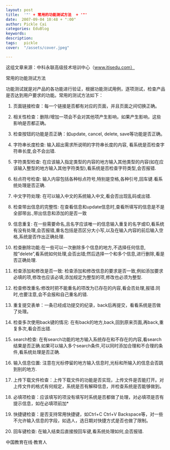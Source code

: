 ```yaml
---
layout: post  
title:  '"' + 常用的功能测试方法  + '"'
date:  2007-09-04 10:48 + ":00" 
author: Pickle Cai  
categories: EduBlog  
keywords: 
description:   
tags:	pickle   
cover:  "/assets/cover.jpeg"  

---  
```

    
这组文章来源：中科永联高级技术培训中心（www.itisedu.com）



常用的功能测试方法

功能测试就是对产品的各功能进行验证，根据功能测试用例，逐项测试，检查产品是否达到用户要求的功能。常用的测试方法如下：

1. 页面链接检查：每一个链接是否都有对应的页面，并且页面之间切换正确。

2. 相关性检查：删除/增加一项会不会对其他项产生影响，如果产生影响，这些影响是否都正确。

3. 检查按钮的功能是否正确：如update, cancel, delete, save等功能是否正确。

4. 字符串长度检查: 输入超出需求所说明的字符串长度的内容, 看系统是否检查字符串长度,会不会出错.

5. 字符类型检查: 在应该输入指定类型的内容的地方输入其他类型的内容(如在应该输入整型的地方输入其他字符类型),看系统是否检查字符类型,会否报错.

6. 标点符号检查: 输入内容包括各种标点符号,特别是空格,各种引号,回车键.看系统处理是否正确.

7. 中文字符处理: 在可以输入中文的系统输入中文,看会否出现乱码或出错.

8. 检查带出信息的完整性: 在查看信息和update信息时,查看所填写的信息是不是全部带出.,带出信息和添加的是否一致

9. 信息重复: 在一些需要命名,且名字应该唯一的信息输入重复的名字或ID,看系统有没有处理,会否报错,重名包括是否区分大小写,以及在输入内容的前后输入空格,系统是否作出正确处理.

10. 检查删除功能:在一些可以一次删除多个信息的地方,不选择任何信息,按”delete”,看系统如何处理,会否出错;然后选择一个和多个信息,进行删除,看是否正确处理.

11. 检查添加和修改是否一致: 检查添加和修改信息的要求是否一致,例如添加要求必填的项,修改也应该必填;添加规定为整型的项,修改也必须为整型.

12. 检查修改重名:修改时把不能重名的项改为已存在的内容,看会否处理,报错.同时,也要注意,会不会报和自己重名的错.

13. 重复提交表单：一条已经成功提交的纪录，back后再提交，看看系统是否做了处理。

14. 检查多次使用back键的情况: 在有back的地方,back,回到原来页面,再back,重复多次,看会否出错.

15. search检查: 在有search功能的地方输入系统存在和不存在的内容,看search结果是否正确.如果可以输入多个search条件,可以同时添加合理和不合理的条件,看系统处理是否正确.

16. 输入信息位置: 注意在光标停留的地方输入信息时,光标和所输入的信息会否跳到别的地方.

17. 上传下载文件检查：上传下载文件的功能是否实现，上传文件是否能打开。对上传文件的格式有何规定，系统是否有解释信息，并检查系统是否能够做到。

18. 必填项检查：应该填写的项没有填写时系统是否都做了处理，对必填项是否有提示信息，如在必填项前加*

19. 快捷键检查：是否支持常用快捷键，如Ctrl+C Ctrl+V Backspace等，对一些不允许输入信息的字段，如选人，选日期对快捷方式是否也做了限制。

20. 回车键检查: 在输入结束后直接按回车键,看系统处理如何,会否报错. 



		    
 中国教育在线·教育人

